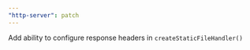 ```yaml
---
"http-server": patch
---
```


Add ability to configure response headers in `createStaticFileHandler()`
